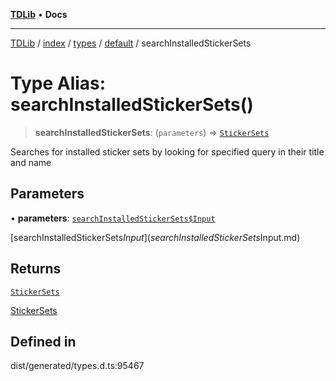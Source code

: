 [**TDLib**](../../../../../../README.md) • **Docs**

***

[TDLib](../../../../../../modules.md) / [index](../../../../../README.md) / [types](../../../README.md) / [default](../README.md) / searchInstalledStickerSets

# Type Alias: searchInstalledStickerSets()

> **searchInstalledStickerSets**: (`parameters`) => [`StickerSets`](StickerSets-1.md)

Searches for installed sticker sets by looking for specified query in their title and name

## Parameters

• **parameters**: [`searchInstalledStickerSets$Input`](searchInstalledStickerSets$Input.md)

[searchInstalledStickerSets$Input](searchInstalledStickerSets$Input.md)

## Returns

[`StickerSets`](StickerSets-1.md)

[StickerSets](StickerSets-1.md)

## Defined in

dist/generated/types.d.ts:95467
